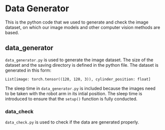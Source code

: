 # Data Generator
This is the python code that we used to generate and check the image dataset, on which our image models and other computer vision methods are based. 

## data_generator
`data_generator.py` is used to generate the image dataset. The size of the dataset and the saving directory is defined in the python file. The dataset is generated in this form: 
```
List[image: torch.tensor((120, 120, 3)), cylinder_position: float]
```
The sleep time in `data_generator.py` is included because the images need to be taken with the robot arm in its intial position. The sleep time is introduced to ensure that the `setup()` function is fully conducted.

### data_check
`data_check.py` is used to check if the data are generated properly.